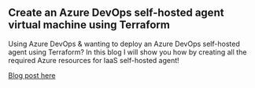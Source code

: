 ## Create an Azure DevOps self-hosted agent virtual machine using Terraform

Using Azure DevOps & wanting to deploy an Azure DevOps self-hosted agent using Terraform? In this blog I will show you how by creating all the required Azure resources for IaaS self-hosted agent!

[Blog post here](https://thomasthornton.cloud/2021/05/24/create-an-azure-devops-self-hosted-linux-agent-virtual-machine-using-terraform/)
